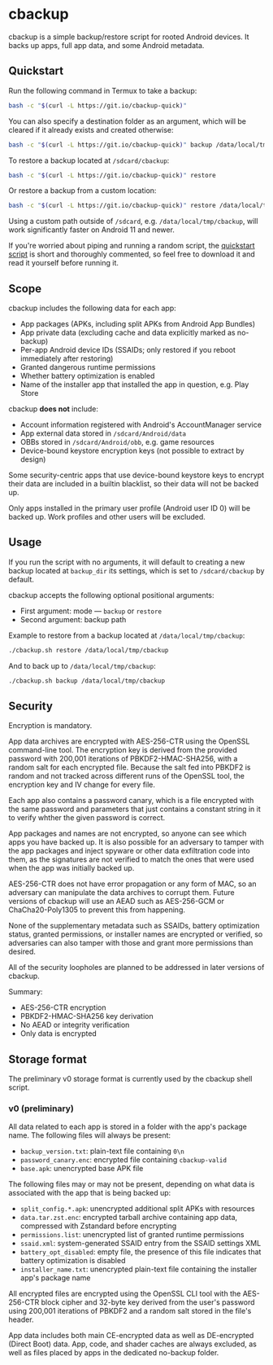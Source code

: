 # cbackup

cbackup is a simple backup/restore script for rooted Android devices. It backs up apps, full app data, and some Android metadata.

## Quickstart

Run the following command in Termux to take a backup:

```bash
bash -c "$(curl -L https://git.io/cbackup-quick)"
```

You can also specify a destination folder as an argument, which will be cleared if it already exists and created otherwise:

```bash
bash -c "$(curl -L https://git.io/cbackup-quick)" backup /data/local/tmp/cbackup
```

To restore a backup located at `/sdcard/cbackup`:

```bash
bash -c "$(curl -L https://git.io/cbackup-quick)" restore
```

Or restore a backup from a custom location:

```bash
bash -c "$(curl -L https://git.io/cbackup-quick)" restore /data/local/tmp/cbackup
```

Using a custom path outside of `/sdcard`, e.g. `/data/local/tmp/cbackup`, will work significantly faster on Android 11 and newer.

If you're worried about piping and running a random script, the [quickstart script](https://github.com/kdrag0n/cbackup/blob/master/termux-quickstart.sh) is short and thoroughly commented, so feel free to download it and read it yourself before running it.

## Scope

cbackup includes the following data for each app:

- App packages (APKs, including split APKs from Android App Bundles)
- App private data (excluding cache and data explicitly marked as no-backup)
- Per-app Android device IDs (SSAIDs; only restored if you reboot immediately after restoring)
- Granted dangerous runtime permissions
- Whether battery optimization is enabled
- Name of the installer app that installed the app in question, e.g. Play Store

cbackup **does not** include:

- Account information registered with Android's AccountManager service
- App external data stored in `/sdcard/Android/data`
- OBBs stored in `/sdcard/Android/obb`, e.g. game resources
- Device-bound keystore encryption keys (not possible to extract by design)

Some security-centric apps that use device-bound keystore keys to encrypt their data are included in a builtin blacklist, so their data will not be backed up.

Only apps installed in the primary user profile (Android user ID 0) will be backed up. Work profiles and other users will be excluded.

## Usage

If you run the script with no arguments, it will default to creating a new backup located at `backup_dir` its settings, which is set to `/sdcard/cbackup` by default.

cbackup accepts the following optional positional arguments:

- First argument: mode — `backup` or `restore`
- Second argument: backup path

Example to restore from a backup located at `/data/local/tmp/cbackup`:

```bash
./cbackup.sh restore /data/local/tmp/cbackup
```

And to back up to `/data/local/tmp/cbackup`:

```bash
./cbackup.sh backup /data/local/tmp/cbackup
```

## Security

Encryption is mandatory.

App data archives are encrypted with AES-256-CTR using the OpenSSL command-line tool. The encryption key is derived from the provided password with 200,001 iterations of PBKDF2-HMAC-SHA256, with a random salt for each encrypted file. Because the salt fed into PBKDF2 is random and not tracked across different runs of the OpenSSL tool, the encryption key and IV change for every file.

Each app also contains a password canary, which is a file encrypted with the same password and parameters that just contains a constant string in it to verify whther the given password is correct.

App packages and names are not encrypted, so anyone can see which apps you have backed up. It is also possible for an adversary to tamper with the app packages and inject spyware or other data exfiltration code into them, as the signatures are not verified to match the ones that were used when the app was initially backed up.

AES-256-CTR does not have error propagation or any form of MAC, so an adversary can manipulate the data archives to corrupt them. Future versions of cbackup will use an AEAD such as AES-256-GCM or ChaCha20-Poly1305 to prevent this from happening.

None of the supplementary metadata such as SSAIDs, battery optimization status, granted permissions, or installer names are encrypted or verified, so adversaries can also tamper with those and grant more permissions than desired.

All of the security loopholes are planned to be addressed in later versions of cbackup.

Summary:

- AES-256-CTR encryption
- PBKDF2-HMAC-SHA256 key derivation
- No AEAD or integrity verification
- Only data is encrypted

## Storage format

The preliminary v0 storage format is currently used by the cbackup shell script.

### v0 (preliminary)

All data related to each app is stored in a folder with the app's package name. The following files will always be present:

- `backup_version.txt`: plain-text file containing `0\n`
- `password_canary.enc`: encrypted file containing `cbackup-valid`
- `base.apk`: unencrypted base APK file

The following files may or may not be present, depending on what data is associated with the app that is being backed up:

- `split_config.*.apk`: unencrypted additional split APKs with resources
- `data.tar.zst.enc`: encrypted tarball archive containing app data, compressed with Zstandard before encrypting
- `permissions.list`: unencrypted list of granted runtime permissions
- `ssaid.xml`: system-generated SSAID entry from the SSAID settings XML
- `battery_opt_disabled`: empty file, the presence of this file indicates that battery optimization is disabled
- `installer_name.txt`: unencrypted plain-text file containing the installer app's package name

All encrypted files are encrypted using the OpenSSL CLI tool with the AES-256-CTR block cipher and 32-byte key derived from the user's password using 200,001 iterations of PBKDF2 and a random salt stored in the file's header.

App data includes both main CE-encrypted data as well as DE-encrypted (Direct Boot) data. App, code, and shader caches are always excluded, as well as files placed by apps in the dedicated no-backup folder.
